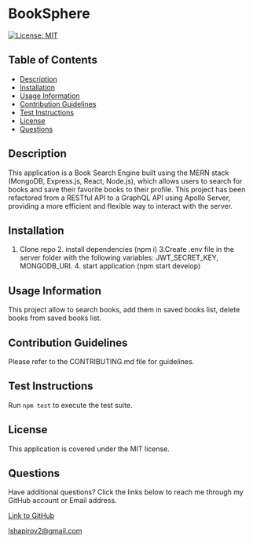 # BookSphere

[![License: MIT](https://img.shields.io/badge/License-MIT-yellow.svg)](https://opensource.org/licenses/MIT)

## Table of Contents

* [Description](#description)
* [Installation](#installation)
* [Usage Information](#usage-information)
* [Contribution Guidelines](#contribution-guidelines)
* [Test Instructions](#test-instructions)
* [License](#license)
* [Questions](#questions)

## Description

This application is a Book Search Engine built using the MERN stack (MongoDB, Express.js, React, Node.js), which allows users to search for books and save their favorite books to their profile. This project has been refactored from a RESTful API to a GraphQL API using Apollo Server, providing a more efficient and flexible way to interact with the server.

## Installation

1. Clone repo 2. install dependencies (npm i) 3.Create .env file in the server folder with the following variables: JWT_SECRET_KEY, MONGODB_URI. 4. start application (npm start develop)

## Usage Information

This project allow to search books, add them in saved books list, delete books from saved books list.

## Contribution Guidelines

Please refer to the CONTRIBUTING.md file for guidelines.

## Test Instructions

Run `npm test` to execute the test suite.

## License

This application is covered under the MIT license.

## Questions

Have additional questions? Click the links below to reach me through my GitHub account or Email address.

[Link to GitHub](https://github.com/Leo-webdev7)

<a href="mailto:lshapirov2@gmail.com">lshapirov2@gmail.com</a>

